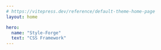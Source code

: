 ```yaml
---
# https://vitepress.dev/reference/default-theme-home-page
layout: home

hero:
  name: "Style-Forge"
  text: "CSS Framework"
---
```

